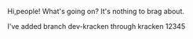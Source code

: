 Hi,people! What's going on?
It's nothing to brag about.

I've added branch dev-kracken through kracken
12345
